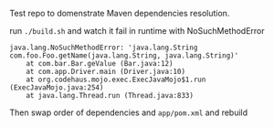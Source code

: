 Test repo to domenstrate Maven dependencies resolution.

run `./build.sh` and watch it fail in runtime with NoSuchMethodError

```
java.lang.NoSuchMethodError: 'java.lang.String com.foo.Foo.getName(java.lang.String, java.lang.String)'
    at com.bar.Bar.geValue (Bar.java:12)
    at com.app.Driver.main (Driver.java:10)
    at org.codehaus.mojo.exec.ExecJavaMojo$1.run (ExecJavaMojo.java:254)
    at java.lang.Thread.run (Thread.java:833)
```

Then swap order of dependencies and `app/pom.xml` and rebuild
